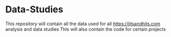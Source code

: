 # Data-Studies
This repository will contain all the data used for all https://jitsandhits.com analysis and data studies 
This will also contain the code for certain projects

